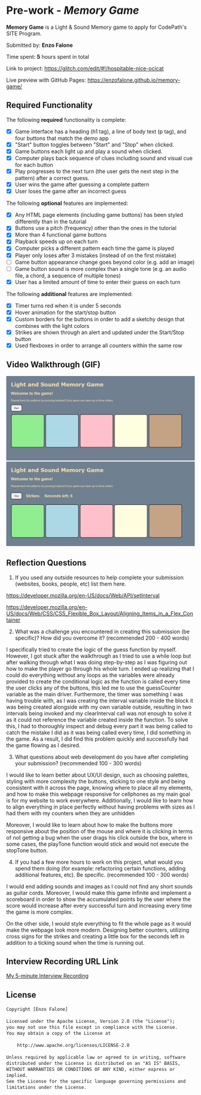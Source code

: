 # Pre-work - *Memory Game*

**Memory Game** is a Light & Sound Memory game to apply for CodePath's SITE Program. 

Submitted by: **Enzo Falone**

Time spent: **5** hours spent in total

Link to project: https://glitch.com/edit/#!/hospitable-nice-ocicat

Live preview with GitHub Pages: https://enzofalone.github.io/memory-game/

## Required Functionality

The following **required** functionality is complete:

* [x] Game interface has a heading (h1 tag), a line of body text (p tag), and four buttons that match the demo app
* [x] "Start" button toggles between "Start" and "Stop" when clicked. 
* [x] Game buttons each light up and play a sound when clicked. 
* [x] Computer plays back sequence of clues including sound and visual cue for each button
* [x] Play progresses to the next turn (the user gets the next step in the pattern) after a correct guess. 
* [x] User wins the game after guessing a complete pattern
* [x] User loses the game after an incorrect guess

The following **optional** features are implemented:

* [x] Any HTML page elements (including game buttons) has been styled differently than in the tutorial
* [x] Buttons use a pitch (frequency) other than the ones in the tutorial
* [x] More than 4 functional game buttons
* [x] Playback speeds up on each turn
* [x] Computer picks a different pattern each time the game is played
* [x] Player only loses after 3 mistakes (instead of on the first mistake)
* [ ] Game button appearance change goes beyond color (e.g. add an image)
* [ ] Game button sound is more complex than a single tone (e.g. an audio file, a chord, a sequence of multiple tones)
* [x] User has a limited amount of time to enter their guess on each turn

The following **additional** features are implemented:

- [x] Timer turns red when it is under 5 seconds
- [x] Hover animation for the start/stop button
- [x] Custom borders for the buttons in order to add a sketchy design that combines with the light colors
- [x] Strikes are shown through an alert and updated under the Start/Stop button
- [x] Used flexboxes in order to arrange all counters within the same row

## Video Walkthrough (GIF)

![](https://github.com/enzofalone/memory-game/blob/main/memorygame.gif)
![](https://github.com/enzofalone/memory-game/blob/main/memorygame2.gif)

## Reflection Questions
1. If you used any outside resources to help complete your submission (websites, books, people, etc) list them here. 

https://developer.mozilla.org/en-US/docs/Web/API/setInterval

https://developer.mozilla.org/en-US/docs/Web/CSS/CSS_Flexible_Box_Layout/Aligning_Items_in_a_Flex_Container

2. What was a challenge you encountered in creating this submission (be specific)? How did you overcome it? (recommended 200 - 400 words) 

I specifically tried to create the logic of the guess function by myself. However, I got stuck after the walkthrough as I tried to use a while loop but after walking through what I was doing step-by-step as I was figuring out how to make the player go through his whole turn. I ended up realizing that I could do everything without any loops as the variables were already provided to create the conditional logic as the function is called every time the user clicks any of the buttons, this led me to use the guessCounter variable as the main driver. Furthermore, the timer was something I was having trouble with, as I was creating the interval variable inside the block it was being created alongside with my own variable outside, resulting in two intervals being invoked and my clearInterval call was not enough to solve it as it could not reference the variable created inside the function. To solve this, I had to thoroughly inspect and debug every part it was being called to catch the mistake I did as it was being called every time, I did something in the game. As a result, I did find this problem quickly and successfully had the game flowing as I desired.

3. What questions about web development do you have after completing your submission? (recommended 100 - 300 words) 

I would like to learn better about UX/UI design, such as choosing palettes, styling with more complexity the buttons, sticking to one style and being consistent with it across the page, knowing where to place all my elements, and how to make this webpage responsive for cellphones as my main goal is for my website to work everywhere. Additionally, I would like to learn how to align everything in place perfectly without having problems with sizes as I had them with my counters when they are unhidden

Moreover, I would like to learn about how to make the buttons more responsive about the position of the mouse and where it is clicking in terms of not getting a bug when the user drags his click outside the box, where in some cases, the playTone function would stick and would not execute the stopTone button. 

4. If you had a few more hours to work on this project, what would you spend them doing (for example: refactoring certain functions, adding additional features, etc). Be specific. (recommended 100 - 300 words) 

I would end adding sounds and images as I could not find any short sounds as guitar cords. Moreover, I would make this game infinite and implement a scoreboard in order to show the accumulated points by the user where the score would increase after every successful turn and increasing every time the game is more complex. 

On the other side, I would style everything to fit the whole page as it would make the webpage look more modern. Designing better counters, utilizing cross signs for the strikes and creating a little box for the seconds left in addition to a ticking sound when the time is running out.

## Interview Recording URL Link

[My 5-minute Interview Recording](https://www.loom.com/share/c6bb115d298d416cad0ad69ef9be43c6)


## License

    Copyright [Enzo Falone]

    Licensed under the Apache License, Version 2.0 (the "License");
    you may not use this file except in compliance with the License.
    You may obtain a copy of the License at

        http://www.apache.org/licenses/LICENSE-2.0

    Unless required by applicable law or agreed to in writing, software
    distributed under the License is distributed on an "AS IS" BASIS,
    WITHOUT WARRANTIES OR CONDITIONS OF ANY KIND, either express or implied.
    See the License for the specific language governing permissions and
    limitations under the License.

